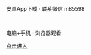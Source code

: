 <!DOCTYPE html PUBLIC "-//W3C//DTD XHTML 1.0 Transitional//EN" "http://www.w3.org/TR/xhtml1/DTD/xhtml1-transitional.dtd">
<html xmlns="http://www.w3.org/1999/xhtml">
<head>
<meta http-equiv="Content-Type" content="text/html; charset=gb2312" />

</head>

<body>
<p>安卓App下载 · 联系微信 m85598 </p>
<p><a href="https://777.m883.cn"></a></p>
<p>&nbsp;</p>
<p>电脑+手机 · 浏览器观看</p>
<p><a href="https://777.m883.cn">点击进入</a></p>
<p>&nbsp;</p>
<p>&nbsp;</p>
<p>&nbsp;</p>
<p>&nbsp;</p>
<p>&nbsp;</p>
</body>
</html>
